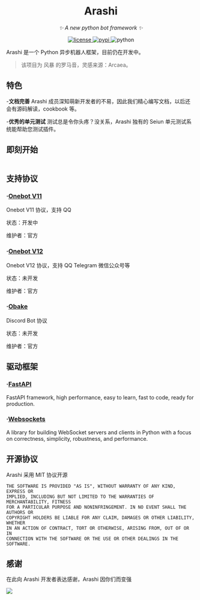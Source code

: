 <div align="center">

# Arashi

_✨ A new python bot framework ✨_

<p align="center">
  <a href="https://raw.githubusercontent.com/yinghanwen/arashi/master/LICENSE">
    <img src="https://img.shields.io/github/license/yinghanwen/arashi.svg" alt="license">
  </a>
  <a href="https://pypi.python.org/pypi/arashi">
    <img src="https://img.shields.io/pypi/v/arashi.svg" alt="pypi">
  </a>
  <img src="https://img.shields.io/badge/python-3.10+-blue.svg" alt="python">
</p>

</div>

Arashi 是一个 Python 异步机器人框架，目前仍在开发中。


>该项目为 风暴 的罗马音，灵感来源：Arcaea。

## 特色
-**文档完善** Arashi 成员深知萌新开发者的不易，因此我们精心编写文档，以后还会有源码解读，cookbook 等。

-**优秀的单元测试** 测试总是令你头疼？没关系，Arashi 独有的 Seiun 单元测试系统能帮助您测试插件。


## 即刻开始
```

```

## 支持协议

### ·[Onebot V11](https://github.com/yinghanwen/arashi-adapter-onebot-v11)

Onebot V11 协议，支持 QQ

状态：开发中

维护者：官方


### ·[Onebot V12](https://github.com/yinghanwen/arashi-adapter-onebot-v12)

Onebot V12 协议，支持 QQ Telegram 微信公众号等

状态：未开发

维护者：官方

### ·[Obake](https://github.com/yinghanwen/arashi-adapter-obake)

Discord Bot 协议

状态：未开发

维护者：官方


## 驱动框架

### ·[FastAPI](https://fastapi.tiangolo.com/)
FastAPI framework, high performance, easy to learn, fast to code, ready for production.

### ·[Websockets](https://websockets.readthedocs.io/en/stable/)
A library for building WebSocket servers and clients in Python with a focus on correctness, simplicity, robustness, and performance.

## 开源协议
Arashi 采用 MIT 协议开源

```
THE SOFTWARE IS PROVIDED "AS IS", WITHOUT WARRANTY OF ANY KIND, EXPRESS OR
IMPLIED, INCLUDING BUT NOT LIMITED TO THE WARRANTIES OF MERCHANTABILITY, FITNESS
FOR A PARTICULAR PURPOSE AND NONINFRINGEMENT. IN NO EVENT SHALL THE AUTHORS OR
COPYRIGHT HOLDERS BE LIABLE FOR ANY CLAIM, DAMAGES OR OTHER LIABILITY, WHETHER
IN AN ACTION OF CONTRACT, TORT OR OTHERWISE, ARISING FROM, OUT OF OR IN
CONNECTION WITH THE SOFTWARE OR THE USE OR OTHER DEALINGS IN THE SOFTWARE.
```

## 感谢
在此向 Arashi 开发者表达感谢，Arashi 因你们而变强

<a href="https://github.com/yinghanwen/arashi/graphs/contributors">
    <img src="https://contrib.rocks/image?repo=yinghanwen/arashi&max=1000"/>

</a>